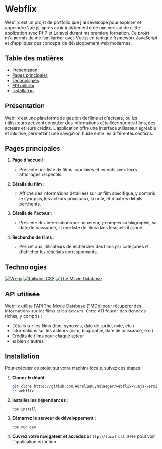# Webflix

Webflix est un projet de portfolio que j'ai développé pour explorer et apprendre Vue.js, après avoir initialement créé une version de cette application avec PHP et Laravel durant ma première formation. Ce projet m'a permis de me familiariser avec Vue.js en tant que framework JavaScript et d'appliquer des concepts de développement web modernes.

## Table des matières

- [Présentation](#présentation)
- [Pages principales](#pages-principales)
- [Technologies](#technologies)
- [API utilisée](#api-utilisée)
- [Installation](#installation)

## Présentation

Webflix est une plateforme de gestion de films et d'acteurs, où les utilisateurs peuvent consulter des informations détaillées sur des films, des acteurs et leurs crédits. L'application offre une interface utilisateur agréable et intuitive, permettant une navigation fluide entre les différentes sections.

## Pages principales

1. **Page d'accueil** :

   - Présente une liste de films populaires et récents avec leurs affichages respectifs.

2. **Détails du film** :

   - Affiche des informations détaillées sur un film spécifique, y compris le synopsis, les acteurs principaux, la note, et d'autres détails pertinents.

3. **Détails de l'acteur** :

   - Présente des informations sur un acteur, y compris sa biographie, sa date de naissance, et une liste de films dans lesquels il a joué.

4. **Recherche de films** :
   - Permet aux utilisateurs de rechercher des films par catégories et d'afficher les résultats correspondants.

## Technologies

[![Vue.js](https://img.shields.io/badge/Vue.js-4FC08D?style=for-the-badge&logo=vue.js&logoColor=white)](https://vuejs.org/) [![Tailwind CSS](https://img.shields.io/badge/Tailwind_CSS-38B2AC?style=for-the-badge&logo=tailwind-css&logoColor=white)](https://tailwindcss.com/) [![The Movie Database](https://img.shields.io/badge/The_Movie_Database-3DBE3D?style=for-the-badge&logo=themoviedb&logoColor=white)](https://www.themoviedb.org/)

## API utilisée

Webflix utilise l'API [The Movie Database (TMDb)](https://www.themoviedb.org/documentation/api) pour récupérer des informations sur les films et les acteurs. Cette API fournit des données riches, y compris :

- Détails sur les films (titre, synopsis, date de sortie, note, etc.)
- Informations sur les acteurs (nom, biographie, date de naissance, etc.)
- Crédits de films pour chaque acteur
- et bien d'autres !

## Installation

Pour exécuter ce projet sur votre machine locale, suivez ces étapes :

1. **Clonez le dépôt** :

   ```bash
   git clone https://github.com/AurelieDuynslaeger/webflix-vuejs-version.git
   cd webflix
   ```

2. **Installez les dépendances** :

   ```bash
   npm install
   ```

3. **Démarrez le serveur de développement** :

   ```bash
   npm run dev
   ```

4. **Ouvrez votre navigateur et accédez à** `http://localhost:8080` pour voir l'application en action.
